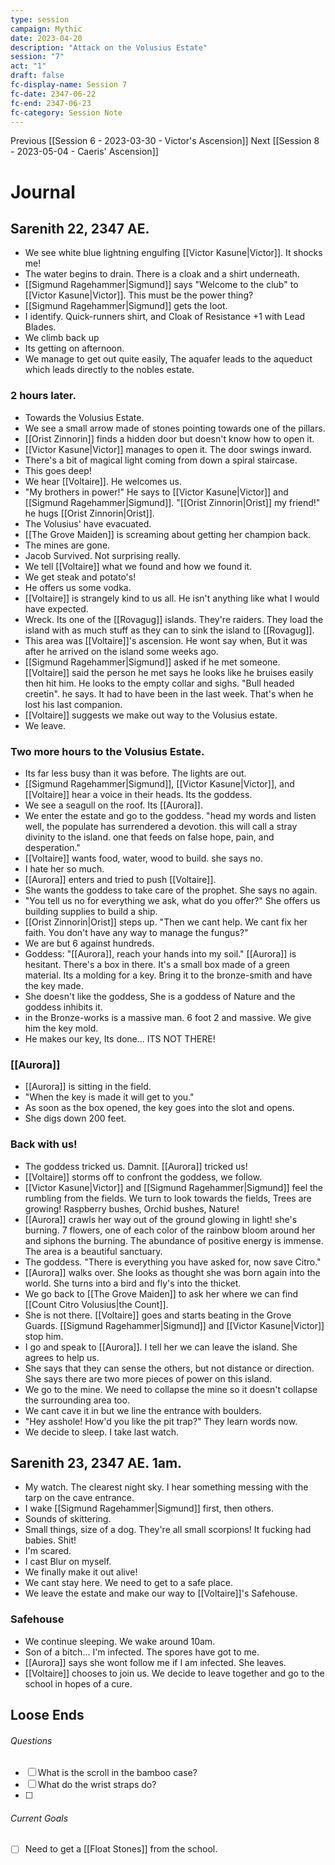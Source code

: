 ```yaml
---
type: session
campaign: Mythic
date: 2023-04-20
description: "Attack on the Volusius Estate"
session: "7"
act: "1"
draft: false
fc-display-name: Session 7
fc-date: 2347-06-22
fc-end: 2347-06-23
fc-category: Session Note
---
```

Previous [[Session 6 - 2023-03-30 - Victor's Ascension]]
Next [[Session 8 - 2023-05-04 - Caeris' Ascension]]

# Journal
## Sarenith 22, 2347 AE.
- We see white blue lightning engulfing [[Victor Kasune|Victor]]. It shocks me!
- The water begins to drain. There is a cloak and a shirt underneath.
- [[Sigmund Ragehammer|Sigmund]] says "Welcome to the club" to [[Victor Kasune|Victor]]. This must be the power thing?
- [[Sigmund Ragehammer|Sigmund]] gets the loot.
- I identify. Quick-runners shirt, and Cloak of Resistance +1 with Lead Blades.
- We climb back up
- Its getting on afternoon.
- We manage to get out quite easily, The aquafer leads to the aqueduct which leads directly to the nobles estate.

### 2 hours later. 
- Towards the Volusius Estate.
- We see a small arrow made of stones pointing towards one of the pillars.
- [[Orist Zinnorin]] finds a hidden door but doesn't know how to open it.
- [[Victor Kasune|Victor]] manages to open it. The door swings inward.
- There's a bit of magical light coming from down a spiral staircase.
- This goes deep!
- We hear [[Voltaire]]. He welcomes us. 
- "My brothers in power!" He says to [[Victor Kasune|Victor]] and [[Sigmund Ragehammer|Sigmund]]. "[[Orist Zinnorin|Orist]] my friend!" he hugs [[Orist Zinnorin|Orist]].
- The Volusius' have evacuated.
- [[The Grove Maiden]] is screaming about getting her champion back.
- The mines are gone.
- Jacob Survived. Not surprising really.
- We tell [[Voltaire]] what we found and how we found it.
- We get steak and potato's!
- He offers us some vodka.
- [[Voltaire]] is strangely kind to us all. He isn't anything like what I would have expected.
- Wreck. Its one of the [[Rovagug]] islands. They're raiders. They load the island with as much stuff as they can to sink the island to [[Rovagug]].
- This area was [[Voltaire]]'s ascension. He wont say when, But it was after he arrived on the island some weeks ago. 
- [[Sigmund Ragehammer|Sigmund]] asked if he met someone. [[Voltaire]] said the person he met says he looks like he bruises easily then hit him. He looks to the empty collar and sighs. "Bull headed creetin". he says. It had to have been in the last week. That's when he lost his last companion.
- [[Voltaire]] suggests we make out way to the Volusius estate.
- We leave.
### Two more hours to the Volusius Estate.
- Its far less busy than it was before. The lights are out.
- [[Sigmund Ragehammer|Sigmund]], [[Victor Kasune|Victor]], and [[Voltaire]] hear a voice in their heads. Its the goddess.
- We see a seagull on the roof. Its [[Aurora]].
- We enter the estate and go to the goddess. "head my words and listen well, the populate has surrendered a devotion. this will call a stray divinity to the island. one that feeds on false hope, pain, and desperation."
- [[Voltaire]] wants food, water, wood to build. she says no.
- I hate her so much.
- [[Aurora]] enters and tried to push [[Voltaire]].
- She wants the goddess to take care of the prophet. She says no again.
- "You tell us no for everything we ask, what do you offer?" She offers us building supplies to build a ship.
- [[Orist Zinnorin|Orist]] steps up. "Then we cant help. We cant fix her faith. You don't have any way to manage the fungus?"
- We are but 6 against hundreds.
- Goddess: "[[Aurora]], reach your hands into my soil." [[Aurora]] is hesitant. There's a box in there. It's a small box made of a green material. Its a molding for a key. Bring it to the bronze-smith and have the key made.
- She doesn't like the goddess, She is a goddess of Nature and the goddess inhibits it.
- in the Bronze-works is a massive man. 6 foot 2 and massive. We give him the key mold.
- He makes our key, Its done... ITS NOT THERE!
### [[Aurora]]
- [[Aurora]] is sitting in the field.
- "When the key is made it will get to you."
- As soon as the box opened, the key goes into the slot and opens.
- She digs down 200 feet.
### Back with us!
- The goddess tricked us. Damnit. [[Aurora]] tricked us!
- [[Voltaire]] storms off to confront the goddess, we follow.
- [[Victor Kasune|Victor]] and [[Sigmund Ragehammer|Sigmund]] feel the rumbling from the fields. We turn to look towards the fields, Trees are growing! Raspberry bushes, Orchid bushes, Nature!
- [[Aurora]] crawls her way out of the ground glowing in light! she's burning. 7 flowers, one of each color of the rainbow bloom around her and siphons the burning. The abundance of positive energy is immense. The area is a beautiful sanctuary. 
- The goddess. "There is everything you have asked for, now save Citro."
- [[Aurora]] walks over. She looks as thought she was born again into the world. She turns into a bird and fly's into the thicket.
- We go back to [[The Grove Maiden]] to ask her where we can find [[Count Citro Volusius|the Count]].
- She is not there. [[Voltaire]] goes and starts beating in the Grove Guards. [[Sigmund Ragehammer|Sigmund]] and [[Victor Kasune|Victor]] stop him. 
- I go and speak to [[Aurora]]. I tell her we can leave the island. She agrees to help us.
- She says that they can sense the others, but not distance or direction. She says there are two more pieces of power on this island.
- We go to the mine. We need to collapse the mine so it doesn't collapse the surrounding area too.
- We cant cave it in but we line the entrance with boulders.
- "Hey asshole! How'd you like the pit trap?" They learn words now.
- We decide to sleep. I take last watch.
## Sarenith 23, 2347 AE. 1am.
- My watch. The clearest night sky. I hear something messing with the tarp on the cave entrance.
- I wake [[Sigmund Ragehammer|Sigmund]] first, then others.
- Sounds of skittering.
- Small things, size of a dog. They're all small scorpions! It fucking had babies. Shit!
- I'm scared.
- I cast Blur on myself.
- We finally make it out alive!
- We cant stay here. We need to get to a safe place.
- We leave the estate and make our way to [[Voltaire]]'s Safehouse.
### Safehouse
- We continue sleeping. We wake around 10am.
- Son of a bitch... I'm infected. The spores have got to me.
- [[Aurora]] says she wont follow me if I am infected. She leaves.
- [[Voltaire]] chooses to join us. We decide to leave together and go to the school in hopes of a cure.

## Loose Ends
###### Questions
- [ ] What is the scroll in the bamboo case?
- [ ] What do the wrist straps do?
- [ ] 

###### Current Goals
- [ ] Need to get a [[Float Stones]] from the school.


